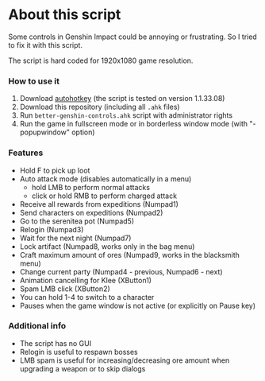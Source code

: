# About this script
Some controls in Genshin Impact could be annoying or frustrating. So I tried to fix it with this script.

The script is hard coded for 1920x1080 game resolution.

### How to use it
1. Download [autohotkey](https://www.autohotkey.com) (the script is tested on version 1.1.33.08)
2. Download this repository (including all `.ahk` files)
3. Run `better-genshin-controls.ahk` script with administrator rights
4. Run the game in fullscreen mode or in borderless window mode (with "-popupwindow" option)

### Features
- Hold F to pick up loot
- Auto attack mode (disables automatically in a menu)
    - hold LMB to perform normal attacks
    - click or hold RMB to perform charged attack
- Receive all rewards from expeditions (Numpad1)
- Send characters on expeditions (Numpad2)
- Go to the serenitea pot (Numpad5)
- Relogin (Numpad3)
- Wait for the next night (Numpad7)
- Lock artifact (Numpad8, works only in the bag menu)
- Craft maximum amount of ores (Numpad9, works in the blacksmith menu)
- Change current party (Numpad4 - previous, Numpad6 - next)
- Animation cancelling for Klee (XButton1)
- Spam LMB click (XButton2) 
- You can hold 1-4 to switch to a character  
- Pauses when the game window is not active (or explicitly on Pause key)

### Additional info
- The script has no GUI
- Relogin is useful to respawn bosses
- LMB spam is useful for increasing/decreasing ore amount when upgrading a weapon or to skip dialogs
